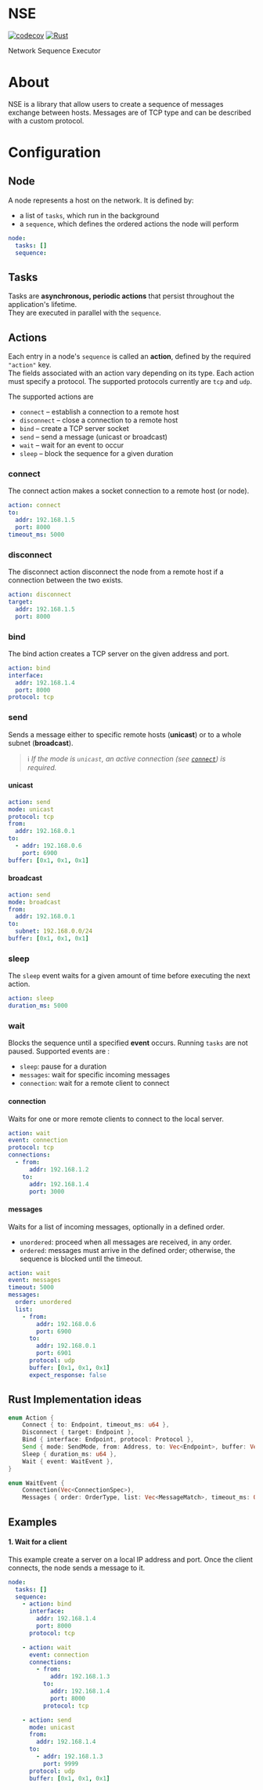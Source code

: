 # NSE

[![codecov](https://codecov.io/gh/tylp/nse/graph/badge.svg?token=D7JOUUKVC3)](https://codecov.io/gh/tylp/nse)
[![Rust](https://github.com/tylp/nse/actions/workflows/rust.yml/badge.svg)](https://github.com/tylp/nse/actions/workflows/rust.yml)

Network Sequence Executor

# About
NSE is a library that allow users to create a sequence of messages exchange between hosts.
Messages are of TCP type and can be described with a custom protocol.

# Configuration

## Node

A node represents a host on the network. It is defined by:

- a list of `tasks`, which run in the background
- a `sequence`, which defines the ordered actions the node will perform

```yml
node:
  tasks: []
  sequence:
```

## Tasks

Tasks are **asynchronous, periodic actions** that persist throughout the application's lifetime.  
They are executed in parallel with the `sequence`.
## Actions

Each entry in a node's `sequence` is called an **action**, defined by the required `"action"` key.  
The fields associated with an action vary depending on its type.
Each action must specify a protocol. The supported protocols currently are `tcp` and `udp`.

The supported actions are

- `connect` – establish a connection to a remote host
- `disconnect` – close a connection to a remote host
- `bind` – create a TCP server socket
- `send` – send a message (unicast or broadcast)
- `wait` – wait for an event to occur
- `sleep` – block the sequence for a given duration
### connect

The connect action makes a socket connection to a remote host (or node).

```yml
action: connect
to:
  addr: 192.168.1.5
  port: 8000
timeout_ms: 5000
```
### disconnect

The disconnect action disconnect the node from a remote host if a connection between the two exists.

```yml
action: disconnect
target:
  addr: 192.168.1.5
  port: 8000
```
### bind

The bind action creates a TCP server on the given address and port.

```yml
action: bind
interface:
  addr: 192.168.1.4
  port: 8000
protocol: tcp
```

### send

Sends a message either to specific remote hosts (**unicast**) or to a whole subnet (**broadcast**).
> ℹ️ _If the mode is `unicast`, an active connection (see [`connect`](#connect)) is required._

#### unicast

```yml
action: send
mode: unicast
protocol: tcp
from:
  addr: 192.168.0.1
to:
  - addr: 192.168.0.6
    port: 6900
buffer: [0x1, 0x1, 0x1]
```

#### broadcast

```yml
action: send
mode: broadcast
from:
  addr: 192.168.0.1
to:
  subnet: 192.168.0.0/24
buffer: [0x1, 0x1, 0x1]

```

### sleep

The `sleep` event waits for a given amount of time before executing the next action.

```yml
action: sleep
duration_ms: 5000
```
### wait

Blocks the sequence until a specified **event** occurs. Running `tasks` are not paused.
Supported events are :

- `sleep`: pause for a duration
- `messages`: wait for specific incoming messages
- `connection`: wait for a remote client to connect
#### connection

Waits for one or more remote clients to connect to the local server.

```yml
action: wait
event: connection
protocol: tcp
connections:
  - from:
      addr: 192.168.1.2
    to:
      addr: 192.168.1.4
      port: 3000

```
#### messages

Waits for a list of incoming messages, optionally in a defined order.

- `unordered`: proceed when all messages are received, in any order.
- `ordered`: messages must arrive in the defined order; otherwise, the sequence is blocked until the timeout.

```yml
action: wait
event: messages
timeout: 5000
messages:
  order: unordered
  list:
    - from:
        addr: 192.168.0.6
        port: 6900
      to:
        addr: 192.168.0.1
        port: 6901
      protocol: udp
      buffer: [0x1, 0x1, 0x1]
      expect_response: false
```

## Rust Implementation ideas

```rust
enum Action {
    Connect { to: Endpoint, timeout_ms: u64 },
    Disconnect { target: Endpoint },
    Bind { interface: Endpoint, protocol: Protocol },
    Send { mode: SendMode, from: Address, to: Vec<Endpoint>, buffer: Vec<u8> },
    Sleep { duration_ms: u64 },
    Wait { event: WaitEvent },
}

enum WaitEvent {
    Connection(Vec<ConnectionSpec>),
    Messages { order: OrderType, list: Vec<MessageMatch>, timeout_ms: Option<u64> }
```

## Examples

#### 1. Wait for a client
 
This example create a server on a local IP address and port. Once the client connects, the node sends a message to it.

```yml
node:
  tasks: []
  sequence:
    - action: bind
      interface:
        addr: 192.168.1.4
        port: 8000
      protocol: tcp

    - action: wait
      event: connection
      connections:
        - from:
            addr: 192.168.1.3
          to:
            addr: 192.168.1.4
            port: 8000
          protocol: tcp

    - action: send
      mode: unicast
      from:
        addr: 192.168.1.4
      to:
        - addr: 192.168.1.3
          port: 9999
      protocol: udp
      buffer: [0x1, 0x1, 0x1]

```